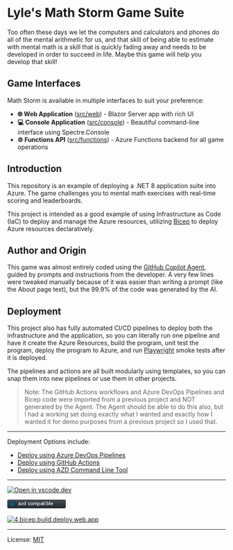 # Lyle's Math Storm Game Suite

Too often these days we let the computers and calculators and phones do all of the mental arithmetic for us,
and that skill of being able to estimate with mental math is a skill that is quickly fading away and needs
to be developed in order to succeed in life. Maybe this game will help you develop that skill!

## Game Interfaces

Math Storm is available in multiple interfaces to suit your preference:

- **🌐 Web Application** ([src/web](src/web/)) - Blazor Server app with rich UI
- **💻 Console Application** ([src/console](src/console/)) - Beautiful command-line interface using Spectre.Console  
- **⚙️ Functions API** ([src/functions](src/functions/)) - Azure Functions backend for all game operations

## Introduction

This repository is an example of deploying a .NET 8 application suite into Azure. The game challenges you to mental math exercises with real-time scoring and leaderboards.  

This project is intended as a good example of using Infrastructure as Code (IaC) to deploy and manage the Azure resources, utilizing [Bicep](https://learn.microsoft.com/en-us/azure/azure-resource-manager/bicep/overview) to deploy Azure resources declaratively.

## Author and Origin

This game was almost entirely coded using the [GitHub Copilot Agent](https://github.blog/ai-and-ml/github-copilot/agent-mode-101-all-about-github-copilots-powerful-mode/), guided by prompts and instructions from the developer. A very few lines were tweaked manually because of it was easier than writing a prompt (like the About page text), but the 99.9% of the code was generated by the AI.

## Deployment

This project also has fully automated CI/CD pipelines to deploy both the infrastructure and the application, so you can literally run one pipeline and have it create the Azure Resources, build the program, unit test the program, deploy the program to Azure, and run [Playwright](https://playwright.dev/dotnet/) smoke tests after it is deployed.

The pipelines and actions are all built modularly using templates, so you can snap them into new pipelines or use them in other projects.

> Note: The GitHub Actions workflows and Azure DevOps Pipelines and Bicep code were imported from a previous project and NOT generated by the Agent. The Agent should be able to do this also, but I had a working set doing exactly what I wanted and exactly how I wanted it for demo purposes from a previous project so I used that.

---

Deployment Options include:

- [Deploy using Azure DevOps Pipelines](./.azdo/pipelines/readme.md)
- [Deploy using GitHub Actions](./.github/workflows-readme.md)
- [Deploy using AZD Command Line Tool](./.azure/readme.md)

---

[![Open in vscode.dev](https://img.shields.io/badge/Open%20in-vscode.dev-blue)][1]

[1]: https://github.com/lluppesms/math.storm.ghcpa/

[![azd Compatible](/Docs/images/AZD_Compatible.png)](/.azure/readme.md)

[![4.bicep.build.deploy.web.app](https://github.com/lluppesms/math.storm.ghcpa/actions/workflows/4-bicep-build-deploy-both.yml/badge.svg)](https://github.com/lluppesms/math.storm.ghcpa/actions/workflows/4-bicep-build-deploy-both.yml)

---

License: [MIT](./LICENSE)
